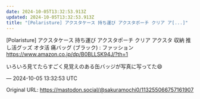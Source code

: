 ```yaml
---
date: 2024-10-05T13:32:53.913Z
updated: 2024-10-05T13:32:53.913Z
title: "[Polaristure] アクスタケース 持ち運び アクスタポーチ クリア ア[...]"
---
```


<p>[Polaristure] アクスタケース 持ち運び アクスタポーチ クリア アクスタ 収納 推し活グッズ オタ活 痛バッグ (ブラック) : ファッション <br /><a href="https://www.amazon.co.jp/dp/B0BLLSK94J/?th=1" target="_blank" rel="nofollow noopener" translate="no"><span class="invisible">https://www.</span><span class="ellipsis">amazon.co.jp/dp/B0BLLSK94J/?th</span><span class="invisible">=1</span></a></p><p>いろいろ見てたらすごく見覚えのある缶バッジが写真に写ってた😄</p>

&mdash; 2024-10-05 13:32:53 UTC

Original URL: https://mastodon.social/@sakuramochi0/113255066757161907

